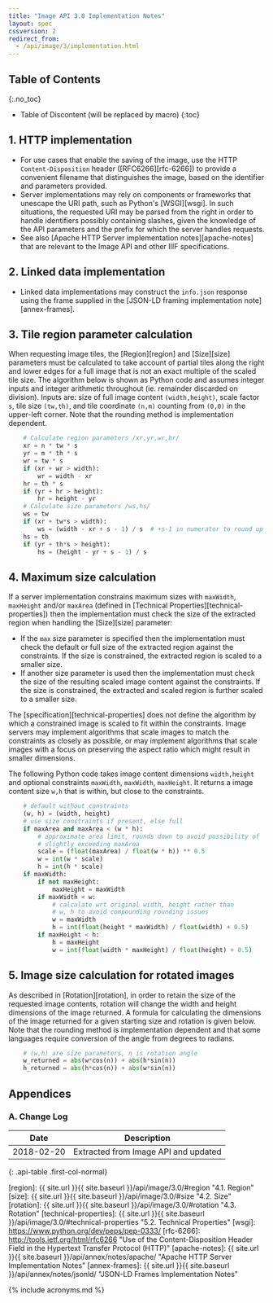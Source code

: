```yaml
---
title: "Image API 3.0 Implementation Notes"
layout: spec
cssversion: 2
redirect_from:
  - /api/image/3/implementation.html
---
```


## Table of Contents
{:.no_toc}

* Table of Discontent (will be replaced by macro)
{:toc}

## 1. HTTP implementation

  * For use cases that enable the saving of the image, use the HTTP `Content-Disposition` header ([RFC6266][rfc-6266]) to provide a convenient filename that distinguishes the image, based on the identifier and parameters provided.
  * Server implementations may rely on components or frameworks that unescape the URI path, such as Python's [WSGI][wsgi]. In such situations, the requested URI may be parsed from the right in order to handle identifiers possibly containing slashes, given the knowledge of the API parameters and the prefix for which the server handles requests.
  * See also [Apache HTTP Server implementation notes][apache-notes] that are relevant to the Image API and other IIIF specifications.

## 2. Linked data implementation

  * Linked data implementations may construct the `info.json` response using the frame supplied in the [JSON-LD framing implementation note][annex-frames].

## 3. Tile region parameter calculation

When requesting image tiles, the [Region][region] and [Size][size] parameters must be calculated to take account of partial tiles along the right and lower edges for a full image that is not an exact multiple of the scaled tile size. The algorithm below is shown as Python code and assumes integer inputs and integer arithmetic throughout (ie. remainder discarded on division). Inputs are: size of full image content `(width,height)`, scale factor `s`, tile size `(tw,th)`, and tile coordinate `(n,m)` counting from `(0,0)` in the upper-left corner. Note that the rounding method is implementation dependent.

``` python
    # Calculate region parameters /xr,yr,wr,hr/
    xr = n * tw * s
    yr = m * th * s
    wr = tw * s
    if (xr + wr > width):
        wr = width - xr
    hr = th * s
    if (yr + hr > height):
        hr = height - yr
    # Calculate size parameters /ws,hs/
    ws = tw
    if (xr + tw*s > width):
        ws = (width - xr + s - 1) / s  # +s-1 in numerator to round up
    hs = th
    if (yr + th*s > height):
        hs = (height - yr + s - 1) / s
```

## 4. Maximum size calculation

If a server implementation constrains maximum sizes with `maxWidth`, `maxHeight` and/or `maxArea` (defined in [Technical Properties][technical-properties]) then the implementation must check the size of the extracted region when handling the [Size][size] parameter:

  * If the `max` size parameter is specified then the implementation must check the default or full size of the extracted region against the constraints. If the size is constrained, the extracted region is scaled to a smaller size. 
  * If another size parameter is used then the implementation must check the size of the resulting scaled image content against the constraints. If the size is constrained, the extracted and scaled region is further scaled to a smaller size. 

The [specification][technical-properties] does not define the algorithm by which a constrained image is scaled to fit within the constraints. Image servers may implement algorithms that scale images to match the constraints as closely as possible, or may implement algorithms that scale images with a focus on preserving the aspect ratio which might result in smaller dimensions.

The following Python code takes image content dimensions `width,height` and optional constraints `maxWidth`, `maxWidth`, `maxHeight`. It returns a image content size `w,h` that is within, but close to the constraints.

``` python
    # default without constraints
    (w, h) = (width, height)
    # use size constraints if present, else full
    if maxArea and maxArea < (w * h):
        # approximate area limit, rounds down to avoid possibility of
        # slightly exceeding maxArea
        scale = (float(maxArea) / float(w * h)) ** 0.5
        w = int(w * scale)
        h = int(h * scale)
    if maxWidth:
        if not maxHeight:
            maxHeight = maxWidth
        if maxWidth < w:
            # calculate wrt original width, height rather than
            # w, h to avoid compounding rounding issues
            w = maxWidth
            h = int(float(height * maxWidth) / float(width) + 0.5)
        if maxHeight < h:
            h = maxHeight
            w = int(float(width * maxHeight) / float(height) + 0.5)
```

## 5. Image size calculation for rotated images

As described in [Rotation][rotation], in order to retain the size of the requested image contents, rotation will change the width and height dimensions of the image returned. A formula for calculating the dimensions of the image returned for a given starting size and rotation is given below. Note that the rounding method is implementation dependent and that some languages require conversion of the angle from degrees to radians.

``` python
    # (w,h) are size parameters, n is rotation angle
    w_returned = abs(w*cos(n)) + abs(h*sin(n))
    h_returned = abs(h*cos(n)) + abs(w*sin(n))
```

## Appendices

###  A. Change Log

| Date       | Description |
| ---------- | ----------- |
| 2018-02-20 | Extracted from Image API and updated |
{: .api-table .first-col-normal}

[region]: {{ site.url }}{{ site.baseurl }}/api/image/3.0/#region "4.1. Region"
[size]: {{ site.url }}{{ site.baseurl }}/api/image/3.0/#size "4.2. Size"
[rotation]: {{ site.url }}{{ site.baseurl }}/api/image/3.0/#rotation "4.3. Rotation"
[technical-properties]: {{ site.url }}{{ site.baseurl }}/api/image/3.0/#technical-properties "5.2. Technical Properties"
[wsgi]: https://www.python.org/dev/peps/pep-0333/
[rfc-6266]: http://tools.ietf.org/html/rfc6266 "Use of the Content-Disposition Header Field in the Hypertext Transfer Protocol (HTTP)"
[apache-notes]: {{ site.url }}{{ site.baseurl }}/api/annex/notes/apache/ "Apache HTTP Server Implementation Notes"
[annex-frames]: {{ site.url }}{{ site.baseurl }}/api/annex/notes/jsonld/ "JSON-LD Frames Implementation Notes"

{% include acronyms.md %}
